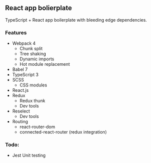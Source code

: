 ## React app bolierplate

TypeScript + React app boilerplate with bleeding edge dependencies.

### Features
- Webpack 4
    - Chunk split
    - Tree shaking
    - Dynamic imports
    - Hot module replacement
- Babel 7
- TypeScript 3
- SCSS
    - CSS modules
- React.js
- Redux
    - Redux thunk
    - Dev tools
- Reselect
    - Dev tools
- Routing
    - react-router-dom
    - connected-react-router (redux integration)

### Todo:
- Jest Unit testing